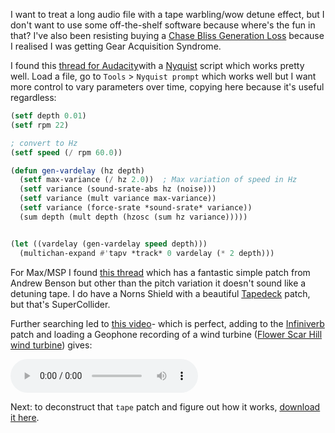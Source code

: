 I want to treat a long audio file with a tape warbling/wow detune effect, but I don't want to use some off-the-shelf software because where's the fun in that? I've also been resisting buying a [Chase Bliss Generation Loss](https://www.chasebliss.com/generation-loss-mkii) because I realised I was getting Gear Acquisition Syndrome.

I found this [thread for Audacity](https://forum.audacityteam.org/t/accurate-tape-effect/96459/4)with a [Nyquist](https://en.wikipedia.org/wiki/Nyquist_(programming_language)) script which works pretty well. Load a file, go to `Tools` > `Nyquist prompt` which works well but I want more control to vary parameters over time, copying here because it's useful regardless:
```lisp
(setf depth 0.01)
(setf rpm 22)

; convert to Hz
(setf speed (/ rpm 60.0))

(defun gen-vardelay (hz depth)
  (setf max-variance (/ hz 2.0))  ; Max variation of speed in Hz
  (setf variance (sound-srate-abs hz (noise)))
  (setf variance (mult variance max-variance))
  (setf variance (force-srate *sound-srate* variance))
  (sum depth (mult depth (hzosc (sum hz variance)))))


(let ((vardelay (gen-vardelay speed depth)))
  (multichan-expand #'tapv *track* 0 vardelay (* 2 depth)))
```

For Max/MSP I found [this thread](https://cycling74.com/forums/tape-flutter) which has a fantastic simple patch from Andrew Benson but other than the pitch variation it doesn't sound like a detuning tape. I do have a Norns Shield with a beautiful [Tapedeck](https://llllllll.co/t/tapedeck/51919) patch, but that's SuperCollider.

Further searching led to [this video](https://www.youtube.com/watch?v=UIp1EVlH-LY)- which is perfect, adding to the [Infiniverb](buffer_loops/Infiniverb.md) patch and loading a Geophone recording of a wind turbine ([Flower Scar Hill wind turbine](../field_recordings/yorkshire/todmorden/Flower%20Scar%20Hill%20wind%20turbine.md)) gives:

![turbine_subloop_tape](audio/turbine_subloop_tape.mp3)

Next: to deconstruct that `tape` patch and figure out how it works, [download it here](https://orllewin.github.io/maxmsp/patches/tape.maxpat).
